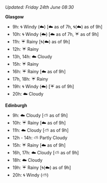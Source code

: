 *Updated: Friday 24th June 08:30*

**Glasgow**

* 9h: :cyclone: Windy (:cloud:) [:cloud: as of 7h, :cyclone:(:cloud:) as of 9h]
* 10h: :cyclone: Windy (:cloud:) [:cloud: as of 7h, :umbrella: as of 9h]
* 11h: :umbrella: Rainy [:cyclone:(:cloud:) as of 9h]
* 12h: :umbrella: Rainy
* 13h, 14h: :cloud: Cloudy
* 15h: :umbrella: Rainy
* 16h: :umbrella: Rainy [:cloud: as of 9h]
* 17h, 18h: :umbrella: Rainy
* 19h: :cyclone: Windy (:cloud:) [:umbrella: as of 9h]
* 20h: :cloud: Cloudy

**Edinburgh**

* 9h: :cloud: Cloudy [:partly_sunny: as of 9h]
* 10h: :umbrella: Rainy [:cloud: as of 9h]
* 11h: :cloud: Cloudy [:partly_sunny: as of 9h]
* 12h - 14h: :partly_sunny: Partly Cloudy
* 15h: :umbrella: Rainy [:cloud: as of 9h]
* 16h, 17h: :cloud: Cloudy [:partly_sunny: as of 9h]
* 18h: :cloud: Cloudy
* 19h: :umbrella: Rainy [:cyclone:(:cloud:) as of 9h]
* 20h: :cyclone: Windy (:partly_sunny:)

